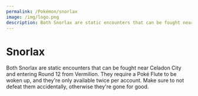 ```yaml
---
permalink: /Pokémon/snorlax
image: /img/logo.png
description: Both Snorlax are static encounters that can be fought near Celadon City and entering Round 12 from Vermilion. They require a Poké Flute to be woken up, and they're only available twice per account. Make sure to not defeat them accidentally, otherwise they're gone for good.
---
```


# Snorlax

Both Snorlax are static encounters that can be fought near Celadon City and
entering Round 12 from Vermilion. They require a Poké Flute to be woken up, and
they're only available twice per account. Make sure to not defeat them
accidentally, otherwise they're gone for good.
